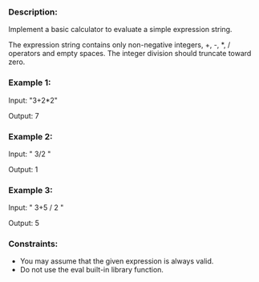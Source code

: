 ### Description:

Implement a basic calculator to evaluate a simple expression string.

The expression string contains only non-negative integers, +, -, *, / operators and empty spaces. The integer division should truncate toward zero.



### Example 1:

Input: "3+2*2"

Output: 7

### Example 2:

Input: " 3/2 "

Output: 1

### Example 3:

Input: " 3+5 / 2 "

Output: 5



### Constraints:

- You may assume that the given expression is always valid.
- Do not use the eval built-in library function.